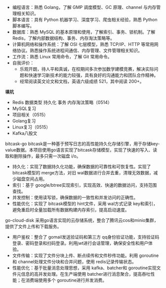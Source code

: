 - 编程语言：熟悉 Golang，了解 GMP 调度模型、GC 原理、channel 与内存管理相关知识。
- 脚本语言：具有 Python 机器学习、深度学习、爬虫相关经验，熟悉 Python 脚本编写。
- 数据库：熟悉 MySQL 的基本原理和使用，了解索引、事务、锁机制。了解 Redis，了解内部数据结构、事务、内存淘汰策略等。
- 计算机网络和操作系统：了解 OSI 七层模型，熟悉 TCP/IP、HTTP 等常用网络协议。熟悉操作系统进程间通信、内存管理、文件管理相关知识。
- 工作流：熟悉 Linux 常用命令，了解 Git 常用命令。
- 自我评价：
  - 乐观开朗，待人平和真诚，在校期间多次参加数学建模竞赛，解决实际问题和快速学习新技术的能力较强，具有良好的沟通能力和团队合作精神。
  - 经常阅读英文论文和文档，英语六级成绩 521，其中阅读 200+。

**填坑**
- Redis 数据类型 持久化 事务 内存淘汰策略（0514）
- MySQL复习
- 项目相关（0515）
- Golang复习
- Linux复习（0515）
- Kafka八股文


bitcask-go
bitcask是一种基于预写日志的高性能持久化存储引擎，用于存储key-value数据。本项目使用go语言实现了bitcask存储模型，实现了快速的写入、读取和删除操作，最多只需一次磁盘 i/o。
- 持久化：实现了数据持久化功能，确保数据的可靠性和可恢复性。实现了 bitcask模型的 merge方法，对旧 wal数据进行合并去重，清理无效数据，减少磁盘空间占用。
- 索引：基于 google/btree实现索引，实现高效、快速的数据访问，支持范围查找。
- 并发控制：使用读写锁，确保数据的一致性和并发访问的正确性。
- 性能优化：实现了 bitcask模型的 hint文件，采用 wal方式记录 key和索引，避免重启时全量加载所有数据构建内存索引，提高启动速度。

go-cloud-disk
采用go语言实现的云存储系统，整合了腾讯云cos和minio集群，提供了文件上传和下载服务。
- 用户鉴权：整合了 gomail发送验证码和第三方 qq身份验证功能，支持验证码登录、密码登录和扫码登录。利用jwt进行会话管理，确保安全性和用户体验。
- 文件传输：实现了文件分块上传、断点续传和文件秒传功能。利用 goroutine和 channel处理文件分块和合并问题，使用 redis记录传输状态。
- 性能优化：基于批量消息处理思想，采用 kafka、batcher和 goroutine实现文件元信息的高并发处理。在生产端使用 batcher进行消息聚合，提高吞吐性能；在消费端使用多个 goroutine进行并发消费。